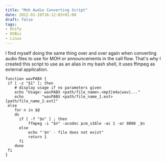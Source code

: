 ```yaml
---
title: "Moh Audio Converting Script"
date: 2022-01-28T16:12:03+01:00
draft: false
tags:
- Unify
- OSBiz
- Linux
---
```


I find myself doing the same thing over and over again when converting audio files to use for MOH or announcements in the call flow.
That's why I created this script to use as an alias in my bash shell, it uses ffmpeg as external application.

```
function wavPABX {
 if [ -z "$1" ]; then
    # display usage if no parameters given
    echo "Usage: wavPABX <path/file_name>.<mp3|m4a|wav|..."
    echo        "wavPABX <path/file_name_1.ext> [path/file_name_2.ext]"
 else
    for n in $@
    do
      if [ -f "$n" ] ; then
          ffmpeg -i "$n" -acodec pcm_s16le -ac 1 -ar 8000 _$n
      else
          echo "'$n' - file does not exist"
          return 1
      fi
    done
 fi
}
```
